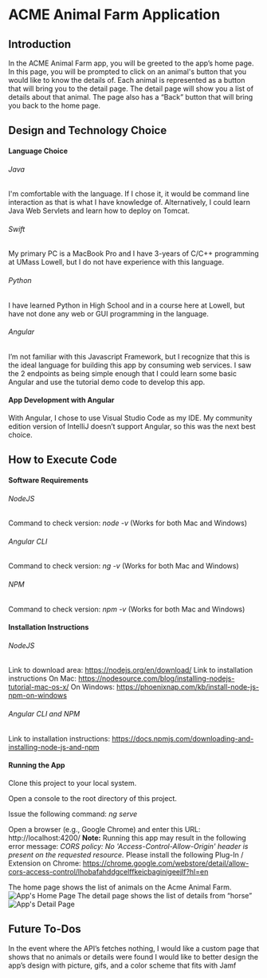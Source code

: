 # ACME Animal Farm Application

## Introduction
In the ACME Animal Farm app, you will be greeted to the app’s home page. In this page, you will be prompted to click on an animal's button that you would like to know the details of. Each animal is represented as a button that will bring you to the detail page. The detail page will show you a list of details about that animal. The page also has a “Back” button that will bring you back to the home page.

## Design and Technology Choice
#### Language Choice
###### Java
I'm comfortable with the language. If I chose it, it would be command line interaction as that is what I have knowledge of.  Alternatively, I could learn Java Web Servlets and learn how to deploy on Tomcat.
###### Swift
My primary PC is a MacBook Pro and I have 3-years of C/C++ programming at UMass Lowell, but I do not have experience with this language.
###### Python
I have learned Python in High School and in a course here at Lowell, but have not done any web or GUI programming in the language.
###### Angular
I’m not familiar with this Javascript Framework, but I recognize that this is the ideal language for building this app by consuming web services. I saw the 2 endpoints as being simple enough that I could learn some basic Angular and use the tutorial demo code to develop this app.
#### App Development with Angular
With Angular, I chose to use Visual Studio Code as my IDE. My community edition version of IntelliJ doesn’t support Angular, so this was the next best choice.


## How to Execute Code
#### Software Requirements
###### NodeJS 
Command to check version: *node -v* (Works for both Mac and Windows)
###### Angular CLI
Command to check version: *ng -v* (Works for both Mac and Windows)
###### NPM
Command to check version: *npm -v* (Works for both Mac and Windows)
#### Installation Instructions
###### NodeJS
Link to download area: https://nodejs.org/en/download/ 
Link to installation instructions
On Mac: https://nodesource.com/blog/installing-nodejs-tutorial-mac-os-x/ 
On Windows: https://phoenixnap.com/kb/install-node-js-npm-on-windows 
###### Angular CLI and NPM
Link to installation instructions: https://docs.npmjs.com/downloading-and-installing-node-js-and-npm 

#### Running the App
Clone this project to your local system.  

Open a console to the root directory of this project.

Issue the following command: *ng serve*

Open a browser (e.g., Google Chrome) and enter this URL: http://localhost:4200/
**Note:**  Running this app may result in the following error message: *CORS policy: No 'Access-Control-Allow-Origin' header is present on the requested resource.*
Please install the following Plug-In / Extension on Chrome: https://chrome.google.com/webstore/detail/allow-cors-access-control/lhobafahddgcelffkeicbaginigeejlf?hl=en 

The home page shows the list of animals on the Acme Animal Farm.  
![App's Home Page](/assets/images/HomePage.png)
The detail page shows the list of details from “horse”
![App's Detail Page](/assets/images/DetailPage.png)


## Future To-Dos
In the event where the API’s fetches nothing, I would like a custom page that shows that no animals or details were found
I would like to better design the app’s design with picture, gifs, and a color scheme that fits with Jamf
